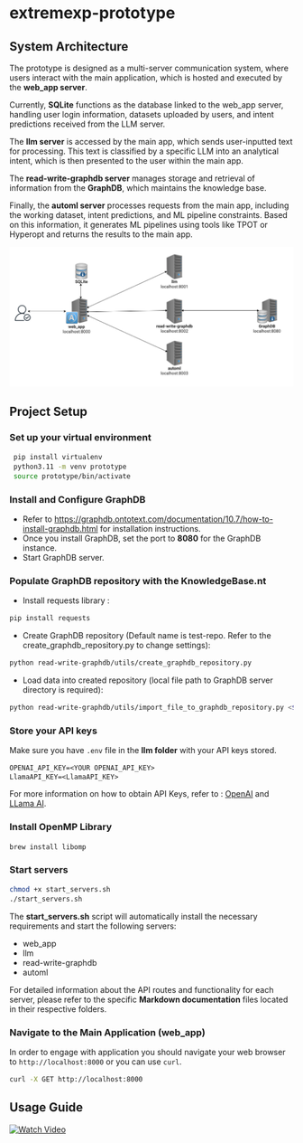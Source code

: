 # extremexp-prototype
## System Architecture

The prototype is designed as a multi-server communication system, where users interact with the main application, which is hosted and executed by the **web_app server**.

Currently, **SQLite** functions as the database linked to the web_app server, handling user login information, datasets uploaded by users, and intent predictions received from the LLM server.

The **llm server** is accessed by the main app, which sends user-inputted text for processing. This text is classified by a specific LLM into an analytical intent, which is then presented to the user within the main app.

The **read-write-graphdb server** manages storage and retrieval of information from the **GraphDB**, which maintains the knowledge base.

Finally, the **automl server** processes requests from the main app, including the working dataset, intent predictions, and ML pipeline constraints. Based on this information, it generates ML pipelines using tools like TPOT or Hyperopt and returns the results to the main app.

![System Components](static/system-components.png)

## Project Setup

### Set up your virtual environment
 ```bash
  pip install virtualenv
  python3.11 -m venv prototype
  source prototype/bin/activate
```
### Install and Configure GraphDB
- Refer to https://graphdb.ontotext.com/documentation/10.7/how-to-install-graphdb.html for installation instructions.
- Once you install GraphDB, set the port to **8080** for the GraphDB instance.
- Start GraphDB server.

### Populate GraphDB repository with the KnowledgeBase.nt
- Install requests library :
```bash
pip install requests
```
- Create GraphDB repository (Default name is test-repo. Refer to the create_graphdb_repository.py to change settings):
```bash
python read-write-graphdb/utils/create_graphdb_repository.py
```
- Load data into created repository (local file path to GraphDB server directory is required):
```bash
python read-write-graphdb/utils/import_file_to_graphdb_repository.py <$user.home/graphdb-import/>
```

### Store your API keys
Make sure you have ```.env``` file in the **llm folder** with your API keys stored.
  ```
  OPENAI_API_KEY=<YOUR OPENAI_API_KEY>
  LlamaAPI_KEY=<LlamaAPI_KEY>
  ```
For more information on how to obtain API Keys, refer to : [OpenAI](https://platform.openai.com/docs/quickstart) and [LLama AI](https://docs.llama-api.com/api-token).


### Install OpenMP Library
  ```
brew install libomp
  ```

### Start servers
```bash
chmod +x start_servers.sh
./start_servers.sh
```
The **start_servers.sh** script will automatically install the necessary requirements and start the following servers:
- web_app
- llm
- read-write-graphdb
- automl

For detailed information about the API routes and functionality for each server, please refer to the specific **Markdown documentation** files located in their respective folders.


### Navigate to the Main Application (web_app)
   In order to engage with application you should navigate your web browser to
`http://localhost:8000` or you can use `curl`.

```bash
curl -X GET http://localhost:8000
```

## Usage Guide
[![Watch Video](https://github.com/mionaD-upc/extremexp-prototype/blob/main/assets/thumbnail.jpg)](https://drive.google.com/file/d/1hEKr7KGFvUbbweNEbMF8r9jD_QV_9tU4/view?usp=sharing)
